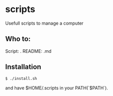 # scripts
Usefull scripts to manage a computer

## Who to:
Script: <something>.<else>
README: <something>.md

## Installation
```bash
$ ./install.sh
```

and have $HOME/.scripts in your PATH(`$PATH`).
